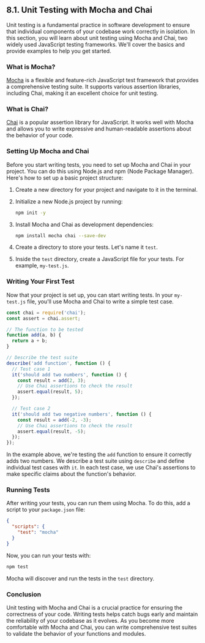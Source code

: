 ## 8.1. Unit Testing with Mocha and Chai

Unit testing is a fundamental practice in software development to ensure that individual components of your codebase work correctly in isolation. In this section, you will learn about unit testing using Mocha and Chai, two widely used JavaScript testing frameworks. We'll cover the basics and provide examples to help you get started.

### What is Mocha?

[Mocha](https://mochajs.org/) is a flexible and feature-rich JavaScript test framework that provides a comprehensive testing suite. It supports various assertion libraries, including Chai, making it an excellent choice for unit testing.

### What is Chai?

[Chai](https://www.chaijs.com/) is a popular assertion library for JavaScript. It works well with Mocha and allows you to write expressive and human-readable assertions about the behavior of your code.

### Setting Up Mocha and Chai

Before you start writing tests, you need to set up Mocha and Chai in your project. You can do this using Node.js and npm (Node Package Manager). Here's how to set up a basic project structure:

1. Create a new directory for your project and navigate to it in the terminal.

2. Initialize a new Node.js project by running:

   ```bash
   npm init -y
   ```

3. Install Mocha and Chai as development dependencies:

   ```bash
   npm install mocha chai --save-dev
   ```

4. Create a directory to store your tests. Let's name it `test`.

5. Inside the `test` directory, create a JavaScript file for your tests. For example, `my-test.js`.

### Writing Your First Test

Now that your project is set up, you can start writing tests. In your `my-test.js` file, you'll use Mocha and Chai to write a simple test case.

```javascript
const chai = require('chai');
const assert = chai.assert;

// The function to be tested
function add(a, b) {
  return a + b;
}

// Describe the test suite
describe('add function', function () {
  // Test case 1
  it('should add two numbers', function () {
    const result = add(2, 3);
    // Use Chai assertions to check the result
    assert.equal(result, 5);
  });

  // Test case 2
  it('should add two negative numbers', function () {
    const result = add(-2, -3);
    // Use Chai assertions to check the result
    assert.equal(result, -5);
  });
});
```

In the example above, we're testing the `add` function to ensure it correctly adds two numbers. We describe a test suite using `describe` and define individual test cases with `it`. In each test case, we use Chai's assertions to make specific claims about the function's behavior.

### Running Tests

After writing your tests, you can run them using Mocha. To do this, add a script to your `package.json` file:

```json
{
  "scripts": {
    "test": "mocha"
  }
}
```

Now, you can run your tests with:

```bash
npm test
```

Mocha will discover and run the tests in the `test` directory.

### Conclusion

Unit testing with Mocha and Chai is a crucial practice for ensuring the correctness of your code. Writing tests helps catch bugs early and maintain the reliability of your codebase as it evolves. As you become more comfortable with Mocha and Chai, you can write comprehensive test suites to validate the behavior of your functions and modules.
